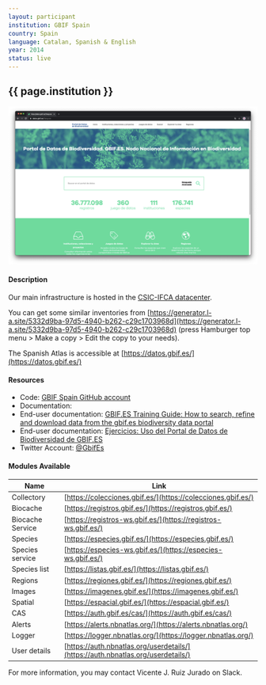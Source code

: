 ```yaml
---
layout: participant
institution: GBIF Spain
country: Spain
language: Catalan, Spanish & English
year: 2014
status: live
---
```


## {{ page.institution }}

[![GBIF.es Biodiversity data portal](../assets/img/participants/gbif_spain.png)](https://datos.gbif.es/?lang=es)

#### Description 
Our main infrastructure is hosted in the [CSIC-IFCA datacenter](https://ifca.unican.es/en-us/about-ifca/infrastructure).

You can get some similar inventories from [https://generator.l-a.site/5332d9ba-97d5-4940-b262-c29c1703968d](https://generator.l-a.site/5332d9ba-97d5-4940-b262-c29c1703968d) (press Hamburger top menu > Make a copy > Edit the copy to your needs).

The Spanish Atlas is accessible at [https://datos.gbif.es/](https://datos.gbif.es/)

#### Resources

- Code: [GBIF Spain GitHub account](https://github.com/GBIFes)
- Documentation: []()
- End-user documentation: [GBIF.ES Training Guide: How to search, refine and download data from the gbif.es biodiversity data portal](https://www.gbif.es/wp-content/uploads/2020/07/online-exercises-gbifes-atlas-en.pdf)
- End-user documentation: [Ejercicios: Uso del Portal de Datos de Biodiversidad de GBIF.ES](https://www.gbif.es/wp-content/uploads/2019/09/online-exercises-atlas-es.pdf)
- Twitter Account: [@GbifEs](https://twitter.com/GbifEs)

#### Modules Available 

| Name              | Link                                                                             | 
| ------------------|----------------------------------------------------------------------------------|
| Collectory		| [https://colecciones.gbif.es/](https://colecciones.gbif.es/)                     |
| Biocache          | [https://registros.gbif.es/](https://registros.gbif.es/)                         |
| Biocache Service  | [https://registros-ws.gbif.es/](https://registros-ws.gbif.es/)                   |
| Species           | [https://especies.gbif.es/](https://especies.gbif.es/)                           |
| Species service   | [https://especies-ws.gbif.es/](https://especies-ws.gbif.es/)                     | 
| Species list      | [https://listas.gbif.es/](https://listas.gbif.es/)                               |  
| Regions           | [https://regiones.gbif.es/](https://regiones.gbif.es/)                           |
| Images            | [https://imagenes.gbif.es/](https://imagenes.gbif.es/)                           |
| Spatial           | [https://espacial.gbif.es/](https://espacial.gbif.es/)                           |
| CAS               | [https://auth.gbif.es/cas/](https://auth.gbif.es/cas/)                           |
| Alerts            | [https://alerts.nbnatlas.org/](https://alerts.nbnatlas.org/)                     |
| Logger            | [https://logger.nbnatlas.org/](https://logger.nbnatlas.org/)                     |
| User details      | [https://auth.nbnatlas.org/userdetails/](https://auth.nbnatlas.org/userdetails/) |


For more information, you may contact Vicente J. Ruiz Jurado on Slack.
